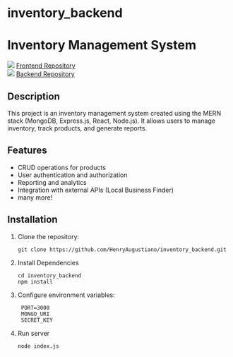 # inventory_backend
# Inventory Management System

![](https://github.com/HenryAugustiano/inventory_frontend) [Frontend Repository](https://github.com/HenryAugustiano/inventory_frontend)  
![](https://github.com/HenryAugustiano/inventory_backend) [Backend Repository](https://github.com/HenryAugustiano/inventory_backend)

## Description
This project is an inventory management system created using the MERN stack (MongoDB, Express.js, React, Node.js). It allows users to manage inventory, track products, and generate reports.

## Features
- CRUD operations for products
- User authentication and authorization
- Reporting and analytics
- Integration with external APIs (Local Business Finder)
- many more!

## Installation
1. Clone the repository:
   ```
   git clone https://github.com/HenryAugustiano/inventory_backend.git
   ```
2. Install Dependencies
    ```
    cd inventory_backend
    npm install
    ```
3. Configure environment variables:
   ```
    PORT=3000
    MONGO_URI
    SECRET_KEY
    ```
4. Run server
   ```
   node index.js
   ```
